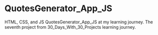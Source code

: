 # QuotesGenerator_App_JS
HTML, CSS, and JS QuotesGenerator_App_JS at my learning journey. The seventh project from 30_Days_With_30_Projects learning journey.
